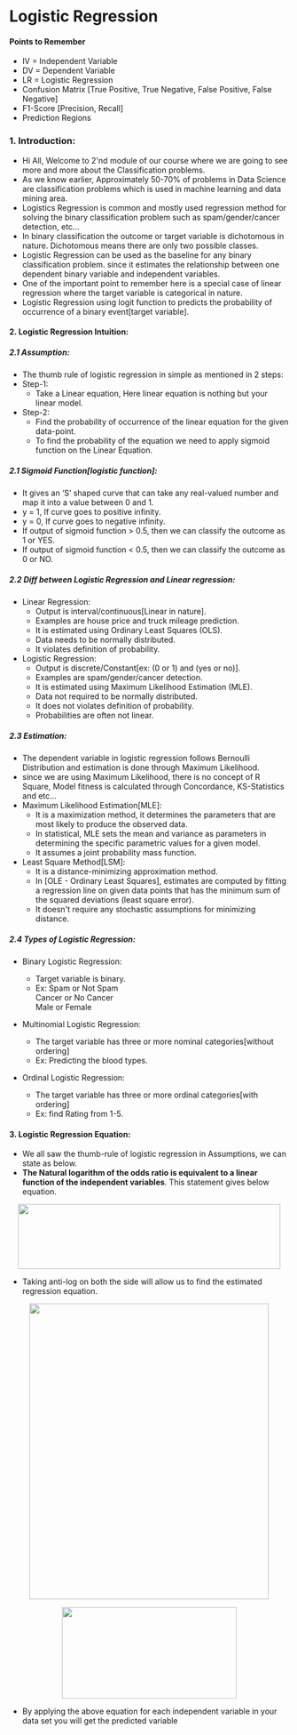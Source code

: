 # Logistic Regression

#### Points to Remember
- IV = Independent Variable
- DV = Dependent Variable
- LR = Logistic Regression
- Confusion Matrix [True Positive, True Negative, False Positive, False Negative]
- F1-Score [Precision, Recall]
- Prediction Regions

### 1. Introduction:
- Hi All, Welcome to 2'nd module of our course where we are going to see more and more about the Classification problems.
- As we know earlier, Approximately 50-70% of problems in Data Science are classification problems which is used in machine learning and data mining area.
- Logistics Regression is common and mostly used regression method for solving the binary classification problem such as spam/gender/cancer detection, etc...
- In binary classification the outcome or target variable is dichotomous in nature. Dichotomous means there are only two possible classes.
- Logistic Regression can be used as the baseline for any binary classification problem. since it estimates the relationship between one dependent binary variable and independent variables.
- One of the important point to remember here is a special case of linear regression where the target variable is categorical in nature.
- Logistic Regression using logit function to predicts the probability of occurrence of a binary event[target variable].

#### 2. Logistic Regression Intuition:
##### 2.1 Assumption:
- The thumb rule of logistic regression in simple as mentioned in 2 steps:
- Step-1:
	- Take a Linear equation, Here linear equation is nothing but your linear model.  
- Step-2:  
	- Find the probability of occurrence of the linear equation for the given data-point.  
	- To find the probability of the equation we need to apply sigmoid function on the Linear Equation.    

##### 2.1 Sigmoid Function[logistic function]:
- It gives an ‘S’ shaped curve that can take any real-valued number and map it into a value between 0 and 1. 
- y = 1, If curve goes to positive infinity.
- y = 0, If curve goes to negative infinity.
- If output of sigmoid function > 0.5, then we can classify the outcome as 1 or YES.
- If output of sigmoid function < 0.5, then we can classify the outcome as 0 or NO.


##### 2.2 Diff between Logistic Regression and Linear regression:
- Linear Regression:
	- Output is interval/continuous[Linear in nature].
	- Examples are house price and truck mileage prediction.
	- It is estimated using Ordinary Least Squares (OLS).
	- Data needs to be normally distributed.
	- It violates definition of probability.
- Logistic Regression:
	- Output is discrete/Constant[ex: (0 or 1) and (yes or no)].
	- Examples are spam/gender/cancer detection.
	- It is estimated using Maximum Likelihood Estimation (MLE).
	- Data not required to be normally distributed.
	- It does not violates definition of probability.
	- Probabilities are often not linear.

##### 2.3 Estimation:
- The dependent variable in logistic regression follows Bernoulli Distribution and estimation is done through Maximum Likelihood.
- since we are using Maximum Likelihood, there is no concept of R Square, Model fitness is calculated through Concordance, KS-Statistics and etc...
- Maximum Likelihood Estimation[MLE]:
	- It is a maximization method, it determines the parameters that are most likely to produce the observed data. 
	- In statistical, MLE sets the mean and variance as parameters in determining the specific parametric values for a given model.
	- It assumes a joint probability mass function.
- Least Square Method[LSM]:
	- It is a distance-minimizing approximation method.
	- In [OLE - Ordinary Least Squares], estimates are computed by fitting a regression line on given data points that has the minimum sum of the squared deviations (least square error). 
	- It doesn't require any stochastic assumptions for minimizing distance.

##### 2.4 Types of Logistic Regression:
- Binary Logistic Regression:   
	- Target variable is binary.
	- Ex:
		Spam or Not Spam   
		Cancer or No Cancer   
		Male or Female
- Multinomial Logistic Regression:
	- The target variable has three or more nominal categories[without ordering]
	- Ex:
		Predicting the blood types.

- Ordinal Logistic Regression:
	- The target variable has three or more ordinal categories[with ordering]
	- Ex:
		find Rating from 1-5.

#### 3. Logistic Regression Equation:
- We all saw the thumb-rule of logistic regression in Assumptions, we can state as below.
- **The Natural logarithm of the odds ratio is equivalent to a linear function of the independent variables**. This statement gives below equation.

<p align="center">
  <img width="473" height="117" src="https://github.com/ManikandanJeyabal/Machine-Learning-101/blob/CM_LGR/4-Classification%20Models/Logistic%20Regression/references/Fig-1.JPG?raw=true">
</p> 


- Taking anti-log on both the side will allow us to find the estimated regression equation.

<p align="center">
  <img width="432" height="532" src="https://github.com/ManikandanJeyabal/Machine-Learning-101/blob/CM_LGR/4-Classification%20Models/Logistic%20Regression/references/Fig-2.JPG?raw=true">
</p> 

<p align="center">
  <img width="315" height="165" src="https://github.com/ManikandanJeyabal/Machine-Learning-101/blob/CM_LGR/4-Classification%20Models/Logistic%20Regression/references/Fig-3.JPG?raw=true">
</p> 

- By applying the above equation for each independent variable in your data set you will get the predicted variable 


